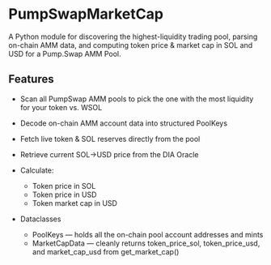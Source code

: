 # PumpSwapMarketCap

A Python module for discovering the highest-liquidity trading pool, parsing on-chain AMM data, and computing token price & market cap in SOL and USD for a Pump.Swap AMM Pool.

## Features

- Scan all PumpSwap AMM pools to pick the one with the most liquidity for your token vs. WSOL
- Decode on-chain AMM account data into structured PoolKeys
- Fetch live token & SOL reserves directly from the pool
- Retrieve current SOL→USD price from the DIA Oracle
- Calculate:
  - Token price in SOL
  - Token price in USD
  - Token market cap in USD

- Dataclasses
  - PoolKeys — holds all the on-chain pool account addresses and mints
  - MarketCapData — cleanly returns token_price_sol, token_price_usd, and market_cap_usd from get_market_cap()
